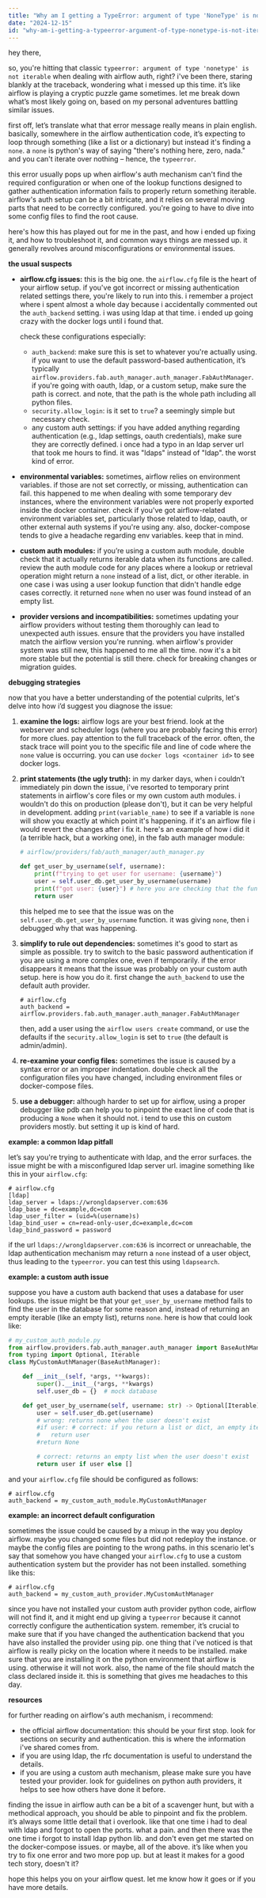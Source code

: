 ```yaml
---
title: "Why am I getting a TypeError: argument of type 'NoneType' is not iterable on airflow auth?"
date: "2024-12-15"
id: "why-am-i-getting-a-typeerror-argument-of-type-nonetype-is-not-iterable-on-airflow-auth"
---
```


hey there,

so, you're hitting that classic `typeerror: argument of type 'nonetype' is not iterable` when dealing with airflow auth, right? i've been there, staring blankly at the traceback, wondering what i messed up this time. it’s like airflow is playing a cryptic puzzle game sometimes. let me break down what’s most likely going on, based on my personal adventures battling similar issues.

first off, let’s translate what that error message really means in plain english. basically, somewhere in the airflow authentication code, it’s expecting to loop through something (like a list or a dictionary) but instead it's finding a `none`. a `none` is python's way of saying "there's nothing here, zero, nada." and you can't iterate over nothing – hence, the `typeerror`.

this error usually pops up when airflow's auth mechanism can't find the required configuration or when one of the lookup functions designed to gather authentication information fails to properly return something iterable.  airflow's auth setup can be a bit intricate, and it relies on several moving parts that need to be correctly configured. you're going to have to dive into some config files to find the root cause.

here's how this has played out for me in the past, and how i ended up fixing it, and how to troubleshoot it, and common ways things are messed up. it generally revolves around misconfigurations or environmental issues.

**the usual suspects**

*   **airflow.cfg issues:** this is the big one. the `airflow.cfg` file is the heart of your airflow setup. if you've got incorrect or missing authentication related settings there, you're likely to run into this. i remember a project where i spent almost a whole day because i accidentally commented out the `auth_backend` setting. i was using ldap at that time. i ended up going crazy with the docker logs until i found that.

    check these configurations especially:
    *   `auth_backend`: make sure this is set to whatever you're actually using. if you want to use the default password-based authentication, it’s typically `airflow.providers.fab.auth_manager.auth_manager.FabAuthManager`. if you're going with oauth, ldap, or a custom setup, make sure the path is correct. and note, that the path is the whole path including all python files.
    *   `security.allow_login`: is it set to `true`? a seemingly simple but necessary check.
    *   any custom auth settings: if you have added anything regarding authentication (e.g., ldap settings, oauth credentials), make sure they are correctly defined. i once had a typo in an ldap server url that took me hours to find. it was "ldaps" instead of "ldap". the worst kind of error.

*   **environmental variables:** sometimes, airflow relies on environment variables. if those are not set correctly, or missing, authentication can fail. this happened to me when dealing with some temporary dev instances, where the environment variables were not properly exported inside the docker container. check if you've got airflow-related environment variables set, particularly those related to ldap, oauth, or other external auth systems if you're using any. also, docker-compose tends to give a headache regarding env variables. keep that in mind.

*   **custom auth modules:** if you’re using a custom auth module, double check that it actually returns iterable data when its functions are called. review the auth module code for any places where a lookup or retrieval operation might return a `none` instead of a list, dict, or other iterable. in one case i was using a user lookup function that didn't handle edge cases correctly. it returned `none` when no user was found instead of an empty list.

*   **provider versions and incompatibilities:** sometimes updating your airflow providers without testing them thoroughly can lead to unexpected auth issues. ensure that the providers you have installed match the airflow version you're running. when airflow's provider system was still new, this happened to me all the time. now it's a bit more stable but the potential is still there. check for breaking changes or migration guides.

**debugging strategies**

now that you have a better understanding of the potential culprits, let's delve into how i’d suggest you diagnose the issue:

1.  **examine the logs:** airflow logs are your best friend. look at the webserver and scheduler logs (where you are probably facing this error) for more clues. pay attention to the full traceback of the error. often, the stack trace will point you to the specific file and line of code where the `none` value is occurring. you can use `docker logs <container id>` to see docker logs.

2.  **print statements (the ugly truth):** in my darker days, when i couldn’t immediately pin down the issue, i've resorted to temporary print statements in airflow's core files or my own custom auth modules. i wouldn't do this on production (please don't), but it can be very helpful in development. adding `print(variable_name)` to see if a variable is `none` will show you exactly at which point it's happening.
    if it's an airflow file i would revert the changes after i fix it.
    here's an example of how i did it (a terrible hack, but a working one), in the fab auth manager module:

    ```python
    # airflow/providers/fab/auth_manager/auth_manager.py

    def get_user_by_username(self, username):
        print(f"trying to get user for username: {username}")
        user = self.user_db.get_user_by_username(username)
        print(f"got user: {user}") # here you are checking that the function did not return None
        return user
    ```

    this helped me to see that the issue was on the `self.user_db.get_user_by_username` function. it was giving `none`, then i debugged why that was happening.

3.  **simplify to rule out dependencies:** sometimes it's good to start as simple as possible. try to switch to the basic password authentication if you are using a more complex one, even if temporarily. if the error disappears it means that the issue was probably on your custom auth setup. here is how you do it.
    first change the `auth_backend` to use the default auth provider.

    ```
    # airflow.cfg
    auth_backend = airflow.providers.fab.auth_manager.auth_manager.FabAuthManager
    ```

    then, add a user using the `airflow users create` command, or use the defaults if the `security.allow_login` is set to `true` (the default is admin/admin).

4.  **re-examine your config files:** sometimes the issue is caused by a syntax error or an improper indentation. double check all the configuration files you have changed, including environment files or docker-compose files.

5. **use a debugger:** although harder to set up for airflow, using a proper debugger like pdb can help you to pinpoint the exact line of code that is producing a `None` when it should not. i tend to use this on custom providers mostly. but setting it up is kind of hard.

**example: a common ldap pitfall**

let’s say you're trying to authenticate with ldap, and the error surfaces. the issue might be with a misconfigured ldap server url. imagine something like this in your `airflow.cfg`:

```
# airflow.cfg
[ldap]
ldap_server = ldaps://wrongldapserver.com:636
ldap_base = dc=example,dc=com
ldap_user_filter = (uid=%(username)s)
ldap_bind_user = cn=read-only-user,dc=example,dc=com
ldap_bind_password = password
```

if the url `ldaps://wrongldapserver.com:636` is incorrect or unreachable, the ldap authentication mechanism may return a `none` instead of a user object, thus leading to the `typeerror`. you can test this using `ldapsearch`.

**example: a custom auth issue**

suppose you have a custom auth backend that uses a database for user lookups. the issue might be that your `get_user_by_username` method fails to find the user in the database for some reason and, instead of returning an empty iterable (like an empty list), returns `none`. here is how that could look like:

```python
# my_custom_auth_module.py
from airflow.providers.fab.auth_manager.auth_manager import BaseAuthManager
from typing import Optional, Iterable
class MyCustomAuthManager(BaseAuthManager):

    def __init__(self, *args, **kwargs):
        super().__init__(*args, **kwargs)
        self.user_db = {}  # mock database

    def get_user_by_username(self, username: str) -> Optional[Iterable]:
        user = self.user_db.get(username)
        # wrong: returns none when the user doesn't exist
        #if user: # correct: if you return a list or dict, an empty iterable will also work
        #   return user
        #return None

        # correct: returns an empty list when the user doesn't exist
        return user if user else []
```
and your `airflow.cfg` file should be configured as follows:

```
# airflow.cfg
auth_backend = my_custom_auth_module.MyCustomAuthManager
```

**example: an incorrect default configuration**

sometimes the issue could be caused by a mixup in the way you deploy airflow. maybe you changed some files but did not redeploy the instance. or maybe the config files are pointing to the wrong paths.
in this scenario let's say that somehow you have changed your `airflow.cfg` to use a custom authentication system but the provider has not been installed. something like this:

```
# airflow.cfg
auth_backend = my_custom_auth_provider.MyCustomAuthManager
```

since you have not installed your custom auth provider python code, airflow will not find it, and it might end up giving a `typeerror` because it cannot correctly configure the authentication system.
remember, it’s crucial to make sure that if you have changed the authentication backend that you have also installed the provider using pip.
one thing that i've noticed is that airflow is really picky on the location where it needs to be installed. make sure that you are installing it on the python environment that airflow is using. otherwise it will not work.
also, the name of the file should match the class declared inside it. this is something that gives me headaches to this day.

**resources**

for further reading on airflow's auth mechanism, i recommend:

*   the official airflow documentation: this should be your first stop. look for sections on security and authentication. this is where the information i've shared comes from.
*   if you are using ldap, the rfc documentation is useful to understand the details.
*   if you are using a custom auth mechanism, please make sure you have tested your provider. look for guidelines on python auth providers, it helps to see how others have done it before.

finding the issue in airflow auth can be a bit of a scavenger hunt, but with a methodical approach, you should be able to pinpoint and fix the problem. it’s always some little detail that i overlook. like that one time i had to deal with ldap and forgot to open the ports. what a pain. and then there was the one time i forgot to install ldap python lib. and don't even get me started on the docker-compose issues. or maybe, all of the above. it’s like when you try to fix one error and two more pop up.
but at least it makes for a good tech story, doesn't it?

hope this helps you on your airflow quest. let me know how it goes or if you have more details.
